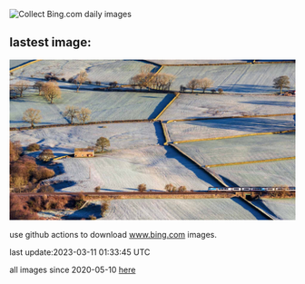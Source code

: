 ![Collect Bing.com daily images](https://github.com/counter2015/bing-daily-images/workflows/Collect%20Bing.com%20daily%20images/badge.svg)
## lastest image:
![](images/EdaleValley.jpg)

use github actions to download www.bing.com images.

last update:2023-03-11 01:33:45 UTC

all images since 2020-05-10 [here](https://github.com/counter2015/bing-daily-images/tree/master/images) 
